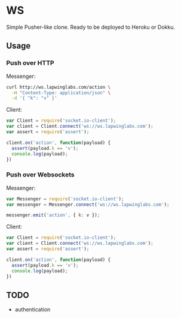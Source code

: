 # WS

Simple Pusher-like clone. Ready to be deployed to Heroku or Dokku.

## Usage

### Push over HTTP

Messenger:

```bash
curl http://ws.lapwinglabs.com/action \
  -H "Content-Type: application/json" \
  -d '{ "k": "v" }'
```

Client:

```js
var Client = require('socket.io-client');
var client = Client.connect('ws://ws.lapwinglabs.com');
var assert = require('assert');

client.on('action', function(payload) {
  assert(payload.k == 'v');
  console.log(payload);
})
```

### Push over Websockets

Messenger:

```js
var Messenger = require('socket.io-client');
var messenger = Messenger.connect('ws://ws.lapwinglabs.com');

messenger.emit('action', { k: v });
```

Client:

```js
var Client = require('socket.io-client');
var client = Client.connect('ws://ws.lapwinglabs.com');
var assert = require('assert');

client.on('action', function(payload) {
  assert(payload.k == 'v');
  console.log(payload);
})
```

## TODO

- authentication
